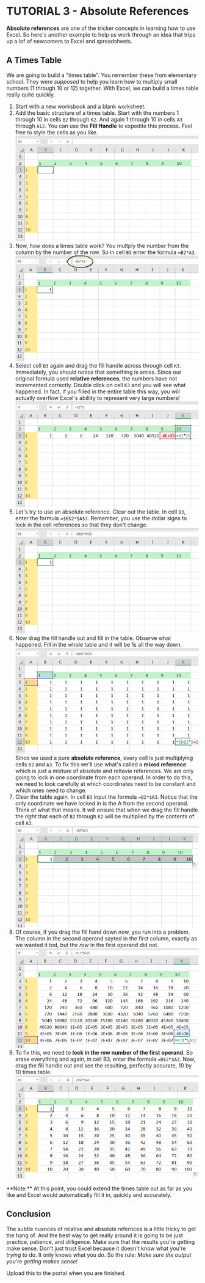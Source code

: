 # TUTORIAL 3 - Absolute References

**Absolute references** are one of the tricker concepts in learning how to use Excel. So here's another example to help us work through an idea that trips up a lof of newcomers to Excel and spreadsheets.

## A Times Table

We are going to build a "times table". You remember these from elementary school. They were _supposed_ to help you learn how to multiply small numbers (1 through 10 or 12) together. With Excel, we can build a times table really quite quickly.

1. Start with a new worksbook and a blank worksheet.
2. Add the basic structure of a times table. Start with the numbers 1 through 10 in cells `B2` through `K2`. And again 1 through 10 in cells `A3` through `A12`. You can use the **Fill Handle** to expedite this process. Feel free to style the cells as you like. ![1][1]
3. Now, how does a times table work? You multply the number from the column by the number of the row. So in cell `B3` enter the formula `=B2*A3`. ![2][2]
4. Select cell `B3` again and drag the fill handle across through cell `K3`. Immediately, you should notice that something is amiss. Since our original formula used **relative references**, the numbers have not incremented correctly. Double click on cell `K3` and you will see what happened. In fact, if you filled in the entire table this way, you will actually overflow Excel's abillity to represent very large numbers! ![3][3]
5. Let's try to use an absolute reference. Clear out the table. In cell `B3`, enter the formula `=$B$2*$A$3`. Remember, you use the dollar signs to lock in the cell references so that they don't change.![4][4]
6. Now drag the fill handle out and fill in the table. Observe what happened. Fill in the whole table and it will be 1s all the way down.<br> ![5][5] <br> Since we used a pure **absolute reference**, every cell is just multiplying cells `B2` and `A3`. To fix this we'll use what's called a **mixed reference** which is just a mixture of absolute and reltavie references. We are only going to lock in one coordinate from each operand. In order to do this, we need to look carefully at which coordinates need to be constant and which ones need to change.
8. Clear the table again. In cell `B3` input the formula `=B2*$A3`. Notice that the only coordinate we have locked in is the A from the second operand. Think of what that means. It will ensure that when we drag the fill handle the _right_ that each of `B2` through `K2` will be multiplied by the contents of cell `A3`. ![6]
9. Of course, if you drag the fill hand down now, you run into a problem. The column in the second operand sayted in the first column, exactly as we wanted it tod, but the _row_ in the first operand did not. ![7]
10. To fix this, we need to **lock in the row number of the first operand**. So erase everything and again, in cell B3, enter the formula `=B$2*$A3`. Now, drag the fill handle out and see the resulting, perfectly accurate, 10 by 10 times table. <br>![8]

<div class="alert alert-info" markdown="1">
    **Note:**  At this point, you could extend the times table out as far as you like and Excel would automatically fill it in, quickly and accurately.
</div>

## Conclusion

The subtle nuances of relative and absolute refernces is a little tricky to get the hang of. And the best way to get really around it is going to be just practice, patience, and dilligence. Make sure that the results you're getting make sense. Don't just trust Excel because it doesn't know what you're _trying_ to do. It only knows what you _do_. So the rule: _Make sure the output you're getting makes sense!_

Upload this to the portal when you are finished.


[1]: images/abs_ref/times_table_1.png
[2]: images/abs_ref/times_table_2.png
[3]: images/abs_ref/times_table_3.png
[4]: images/abs_ref/times_table_4.png
[5]: images/abs_ref/times_table_5.png
[6]: images/abs_ref/times_table_6.png
[7]: images/abs_ref/times_table_7.png
[8]: images/abs_ref/times_table_8.png

